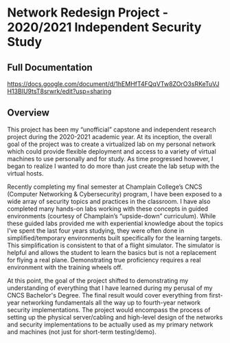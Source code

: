 # Network Redesign Project - 2020/2021 Independent Security Study

## Full Documentation
https://docs.google.com/document/d/1hEMHfT4FQqVTw8ZOrO3sRKeTuVJH13BIU9tsT8srwrk/edit?usp=sharing

## Overview
This project has been my “unofficial” capstone and independent research project during the 2020-2021 academic year. At its inception, the overall goal of the project was to create a virtualized lab on my personal network which could provide flexible deployment and access to a variety of virtual machines to use personally and for study. As time progressed however, I began to realize I wanted to do more than just create the lab setup with the virtual hosts. 

Recently completing my final semester at Champlain College’s CNCS (Computer Networking & Cybersecurity) program, I have been exposed to a wide array of security topics and practices in the classroom. I have also completed many hands-on labs working with these concepts in guided environments (courtesy of Champlain’s “upside-down” curriculum). While these guided labs provided me with experiential knowledge about the topics I’ve spent the last four years studying, they were often done in simplified/temporary environments built specifically for the learning targets. This simplification is consistent to that of a flight simulator. The simulator is helpful and allows the student to learn the basics but is not a replacement for flying a real plane. Demonstrating true proficiency requires a real environment with the training wheels off.

At this point, the goal of the project shifted to demonstrating my understanding of everything that I have learned during my perusal of my CNCS Bachelor's Degree. The final result would cover everything from first-year networking fundamentals all the way up to fourth-year network security implementations. The project would encompass the process of setting up the physical server/cabling and high-level design of the networks and security implementations to be actually used as my primary network and machines (not just for short-term testing/demo).
